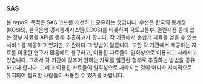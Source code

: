 ### SAS

본 repo의 목적은 SAS 코드를 개선하고 공유하는 것입니다. 우선은 한국의 통계청(KOSIS), 한국은행 경제통계시스템(ECOS)를 비롯하여 국토교통부, 열린재정 등에 있는 정부 자료를 API를 통해 추출하고자 합니다. 각 기관에서 손쉽게 자료를 얻을 수 있는 서비스를 제공하고 있지만, 기관마다 그 방법이 달름니다. 또한 각 기관에서 제공하는 자료를 이용한 연구가 많음에도 불구하고, 이용된 자료들이 일회성으로 이용되고 사라지고 있습니다. 그래서 각 기관에 맞추어 원하는 자료를 일관된 형태로 추출하는 방법을 공유하고자 합니다. 그리고 이용된 자료들이 일회성으로 사라지는 것이 아니라 지속적으로 유지되어 필요한 사람들이 사용할 수 있기를 바랍니다.
